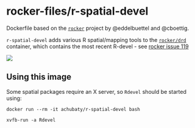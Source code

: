 # rocker-files/r-spatial-devel

Dockerfile based on the [`rocker`](https://github.com/rocker-org/rocker) project by @eddelbuettel and @cboettig.

`r-spatial-devel` adds various R spatial/mapping tools to the [`rocker/drd`](https://hub.docker.com/r/rocker/drd/) container, which contains the most recent R-devel
    - see [rocker issue 119](https://github.com/rocker-org/rocker/issues/119)

[![](https://images.microbadger.com/badges/image/achubaty/r-spatial-devel.svg)](https://microbadger.com/images/achubaty/r-spatial-devel)

## Using this image

Some spatial packages require an X server, so `Rdevel` should be started using:

```
docker run --rm -it achubaty/r-spatial-devel bash

xvfb-run -a Rdevel
```


